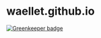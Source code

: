 # waellet.github.io

[![Greenkeeper badge](https://badges.greenkeeper.io/waellet/waellet.github.io.svg)](https://greenkeeper.io/)